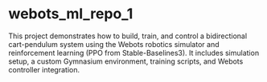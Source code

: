 # webots_ml_repo_1
This project demonstrates how to build, train, and control a bidirectional cart-pendulum system using the Webots robotics simulator and reinforcement learning (PPO from Stable-Baselines3). It includes simulation setup, a custom Gymnasium environment, training scripts, and Webots controller integration.
